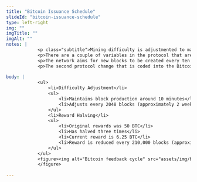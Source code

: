 ```yaml
--- 
title: "Bitcoin Issuance Schedule"
slideId: "bitcoin-issuance-schedule"
type: left-right
img: ""
imgTitle: ""
imgAlt: ""
notes: | 
            <p class="subtitle">Mining difficulty is adjustmented to maintain consistent block production. Block reward halving is used to control inflation by slowly issuing bitcoin.</p>
            <p>There are a couple of variables in the protocol that are adjusted to keep the network running as designed. These are ingrained into the rules of the Bitcoin software. The first is what is known as a difficulty adjustment, and this refers to how hard miners have to work in order to solve that equation for the right to win a block reward.</p>
            <p>The network aims for new blocks to be created every ten minutes, however, it is not a set rule that blocks are created every ten minutes. Since blocks are created when miners solve for a variable, the aim is for these equations to be solved every ten minutes, on average. If blocks are being found at a rate under ten minutes, these equations are made harder so it will take miners closer to ten minutes to solve a block. If blocks aren&apos;t being found fast enough, the difficulty of the equation is reduced. The mining difficulty is adjusted every 2048 blocks, or roughly every two weeks.</p>
            <p>The second protocol change that is coded into the Bitcoin software is the adjustment to the block reward. Every 210,000 blocks, or roughly four years, the block reward halves. The original block reward was 50 BTC, and has since halved twice, currently sitting at 6.25 BTC. This reward is set to halve again later this year. Reducing the block reward over time helps to control inflation.</p>
        
body: | 
            <ul>
                <li>Difficulty Adjustment</li>
                <ul>
                    <li>Maintains block production around 10 minutes</li>
                    <li>Adjusts every 2048 blocks (approximately 2 weeks)</li>
                </ul>
                <li>Reward Halving</li>
                <ul>
                    <li>Original rewards was 50 BTC</li>
                    <li>Has halved three times</li>
                    <li>Current reward is 6.25 BTC</li>
                    <li>Reward is reduced every 210,000 blocks (approximately 4 years)</li>
                </ul>
            </ul>
            <figure><img alt="Bitcoin feedback cycle" src="assets/img/bitcoin_issuance_cycle.jpg" title="Bitcoin Issuance Schedule">
            </figure>
        
---
```


